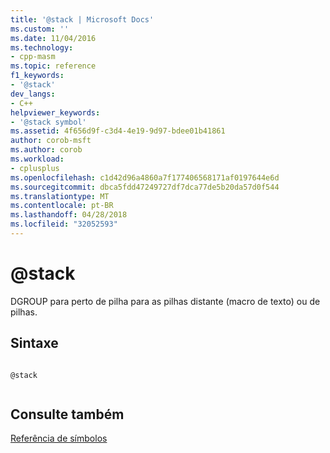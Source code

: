 ```yaml
---
title: '@stack | Microsoft Docs'
ms.custom: ''
ms.date: 11/04/2016
ms.technology:
- cpp-masm
ms.topic: reference
f1_keywords:
- '@stack'
dev_langs:
- C++
helpviewer_keywords:
- '@stack symbol'
ms.assetid: 4f656d9f-c3d4-4e19-9d97-bdee01b41861
author: corob-msft
ms.author: corob
ms.workload:
- cplusplus
ms.openlocfilehash: c1d42d96a4860a7f177406568171af0197644e6d
ms.sourcegitcommit: dbca5fdd47249727df7dca77de5b20da57d0f544
ms.translationtype: MT
ms.contentlocale: pt-BR
ms.lasthandoff: 04/28/2018
ms.locfileid: "32052593"
---
```

# <a name="stack"></a>@stack
DGROUP para perto de pilha para as pilhas distante (macro de texto) ou de pilhas.  
  
## <a name="syntax"></a>Sintaxe  
  
```  
  
@stack  
  
```  
  
## <a name="see-also"></a>Consulte também  
 [Referência de símbolos](../../assembler/masm/symbols-reference.md)